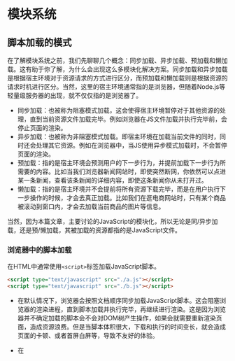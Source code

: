 # 模块系统

## 脚本加载的模式

在了解模块系统之前，我们先聊聊几个概念：同步加载、异步加载、预加载和懒加载。这有助于你了解，为什么会出现这么多模块化解决方案。同步加载和异步加载是根据宿主环境对于资源请求的方式进行区分，而预加载和懒加载则是根据资源的请求时机进行区分。当然，这里的宿主环境通常指的是浏览器，但随着Node.js等轻量级服务器的出现，就不仅仅指的是浏览器了。

- 同步加载：也被称为阻塞模式加载，这会使得宿主环境暂停对于其他资源的处理，直到当前资源文件加载完毕。例如浏览器在JS文件加载并执行完毕前，会停止页面的渲染。
- 异步加载：也被称为非阻塞模式加载。即宿主环境在加载当前文件的同时，同时还会处理其它资源。例如在浏览器中，当JS使用异步模式加载时，不会暂停页面的渲染。
- 预加载：指的是宿主环境会预测用户的下一步行为，并提前加载下一步行为所需要的内容。比如当我们浏览器新闻网站时，即使突然断网，你依然可以点进某一条新闻，查看该条新闻的详细内容，即使这条新闻你从未打开过。
- 懒加载：指的是宿主环境并不会提前将所有资源下载完毕，而是在用户执行下一步操作的时候，才会去真正加载。比如我们在逛电商网站时，只有某个商品被滚动到窗口内，才会去加载当前商品的图片等信息。

当然，因为本篇文章，主要讨论的JavaScript的模块化，所以无论是同/异步加载，还是预/懒加载，其被加载的资源都指的是JavaScript文件。

### 浏览器中的脚本加载

在HTML中通常使用`<script>`标签加载JavaScript脚本。

```html
<script type="text/javascript" src="./a.js"></script>
<script type="text/javascript" src="./b.js"></script>                              
```

- 在默认情况下，浏览器会按照文档顺序同步加载JavaScript脚本。这会阻塞浏览器的渲染进程，直到脚本加载并执行完毕，再继续进行渲染。这是因为浏览器并不确定加载的脚本会不会对DOM树产生操作，如果会就需要重新渲染页面，造成资源浪费。但是当脚本体积很大，下载和执行的时间变长，就会造成页面的卡顿、或者首屏白屏等，导致不友好的体验。

- 在<script>标签添加了`defer`或`async`属性会使得资源异步加载。即渲染引擎遇到该标签就会开始下载脚本，但不会等它下载和执行。 不同的是：defer会把脚本的执行推迟到页面渲染结束，而async会在脚本下载完成后，会中断页面的渲染，待该脚本执行完毕，再继续渲染，
  ```html
  <script type="text/javascript" src="./a.js" defer></script>
  // 或
  <script type="text/javascript" src="./b.js" async></script>
  ```

## 前端为什么需要模块化

在了解前端为什么需要模块化之前，我们需要先了解一下什么是模块化。当我们说模块化的时候，通常指的高度解耦、存储在模块中的不同功能块。

在代码层面，随着浏览器性能的提升,  业务的复杂性带来了代码量的提升。同时，随着javascript社区的活跃，出现了大量可复用的代码，因此急需一个模块化解决方案来提升代码的组织管理方式。在某些情况下，松散耦合的模块能够使得程序更易于维护；同时对各自模块的封装，并对外暴露接口，更利于第三方库的分享和使用；在语言层面，防止代码量过大，导致的命名冲突；使用合理的代码加载方案，解决业务复杂度提升带来的性能问题。

## 创建模块化方案可能遇到的问题

1. 如何给模块一个唯一标识。
2. 如何能够在不污染外部代码的情况下封装模块。
3. 如何在不增加全局变量的情况下把模块暴露出去。
4. 模块间应该如何相互引用。

## 模块化发展历史

人们总是喜欢从从历史的维度思考问题。了解模块化的发展过程及其在各个阶段遇到的问题，更有利于理解当前模块化的使用和学习。

- 1995年5月，JavaScript问世。最初的JavaScript版本迭代中，并未提供干净的、有组织的模块方法。

  - 2005年诞生的ajax，使得浏览器请求额外的服务端数据而不需要刷新页面，极大的提升了用户体验。

- 2006年jQuery诞生了。John Resig创造性的使用IIEF(立即执行函数表达式)和闭包的特性来封装代码。

  ```javascript
  (function (root) {
      root.jQuery = root.$ = jQuery;
  })(window);
  ```

  

  - 2008年，Google Chrome浏览器的发布，开启了浏览器多进程的时代。浏览器性能的巨大提升，使得浏览器能够承载更复杂逻辑，进一步促进了前端业务的复杂性，从而使得模块化的需要更加迫切。

- 2009年，Mozilla工程师Kevin Dangoor发起了ServerJS的模块化规范，同年8月，该规范改名为CommonJS。

  - 2009年5月，Ryan Dahl发布了一个基于Chrome V8引擎开发的轻量级服务器，并发布了一个包管理器NPM（Node Module Manager），其采用了基于CommonJS模块化解决方案。

    > CommonJS规范最初应用到服务端的，自然而然的便有人想到，如何模块化解决方案应用到浏览器中。但如何将其应用到浏览器中形成了巨大争议，并因此形成了几个流派。
    >
    > - Modules/1.0派：这派认为，既然该方案在服务端应用有了很好的实践经验，那只要把它移植到浏览器中就好了，在浏览器加载模块之前，将代码转化为浏览器能够运行的代码就好了。我们可以称这派为“保守派”，
    > - Modules/Asyc派：这派认为，由于浏览器环境和服务端环境的巨大差异，就不应该在该方案上进行小修小补，而是应该遵循浏览器的特点，实现一个异步模块加载方案，这一派我们称之为“激进派”。
    > - Modules/2.0派：这派是“温和派”，他们认为既不应该彻底沿用CommonJS的方案，也不应该随便放弃，而是尽可能保持一致。

- 2009年9月，激进派的James Burke开发出了RequireJS模块加载器，以实践证明自己的观点，并在2011年2月，发布了AMD标准规范。ADM起源于CommonJS模块格式的草案规范的讨论中，但是由于Commonjs项目组成员之间为达成一致，2009年年底，在James Bureke等人的带领下，激进派离开CommonJS社区，自立门户。该格式的进一步开发就转到了AMD JS工作组。

- 2011年4月，阿里巴巴前端开发工程师玉伯，在给RequireJS提出剪辑被拒绝之后，开发了SeaJS模块加载器，并提出了CMD这一标准规范。

- 2014年9月，没记华裔Homa Wong提交了UMD第一个版本的代码，它本质上并不是一个真正的模块化解决方案，而是CommonJS和AMD的结合体。

- 20016年五月，ECMAScript6.0在经过两年的讨论后，终于通过了国际标准，并首次在语言层面引入了模块化解决方案:ES Module。在JavaScript诞生的26年后，JavaScript终于迎来了自己的模块化解决方案。

  > 值得注意的是，无论是CommonJS还是AMD，亦或者UMD，它们都属于模块化方案的标准，而真正的实现依赖于模块加载器。当然，抛开历史不谈，由于Webpack、Babel等工具的兴起去，前端开发工程师已经不需要在实现中考虑采用哪种方案了，习惯写哪一种就写哪一种，最终都可以通过工具转化为任意一种实现。

## 模块化解决方案介绍

上面介绍了模块化方案的发展历史，下面将介绍各个方案的实现，并介绍各个模块化方案的优缺点，其方案的缺点正是促成新模块化方案出现的原因。

### CommmonJS

CommonJS规范概述了一个**同步声明**的模块定义，其目标环境是服务端。其使用require()函数加载依赖，并使用exports对象暴露自己的公共API。

```javascript
const moduleB = require('./moduleB');

module.exports = {
   stuff: moduleB.sutff(),
};
```

```javascript
// 1、模块的引入使用相对路径。
const moduleA = require('./moduleA');

// 2、通常会把加载的模块赋值给一个变量，但这不是必须的。
const moduleA = require('./moduleA'); // 或
require('./moduleA');

// 3、模块多个模块引入只会执行一次，即模块永远是单例。即模块第一次加载会被缓存，后续加载会取得缓存。
const a = require('./moduleA');
const b = require('./moduleA');
console.log(a === b); // true

// 4、模块的顺序，按照其在代码中出现的顺序。
const a = require('./moduleA');
const b = require('./moduleB');
const c = require('./moduleC');

// 5、模块的加载是同步的。当前如果moduleA在之前加载过，在loadCondtion之后，只是暴露了一下命名空间而已。
if (loadCondition) {
    const a = require('./moduleA');
}
```

模块的导出也有多种实现方式。

```javascript
// 1、模块可以不导出任何东西，但如果有应用程序请求该模块，该模块体也会被执行。

// 2、模块可以导出一个实体。
module.exports = 'foo';

// 3、模块可以一次性导出多个变量。
module.exports = {
    a: 'A',
    b: 'B',
};
// 等价于
module.exports.a = 'A';
module.exports.b = 'B';

// 4、模块可以导出一个类实例
class A {};
module.exports = new A();
```

### AMD （Async Module Definition）
AMD(异步模块定义)的目标环境是浏览器。AMD的核心是用函数包装模块定义，其是异步、提前加载，但在兼容CommonJS的基础之上，也可以实现懒加载。其定义了define()和require()两个函数进行模块的定义和引入。

define函数的定义的方式

```
/**
 * id：可选参数。
 * dependencies[]: 可选参数
 * factory: 
 * /
define(id?, dependencies?, factory);
```

模块的引入支持两种方式。

```javascript
// 异步加载
define(moduleA, [moduleB], function(moduleB) {
    return moduleB.stuff();
});

// AMD也可以定义CommonJS风格的模块, 即支持require函数和exports对象。
// AMD加载器会将其识别为AMD原生结构。动态加载即通过这种方式实现。
define(moduleA, [require, exports], function(require, exports) {
    const moduleB = require('./moduleB');
    
    exports = {
        stuff: moduleB.stuff(),
    };
});
```



### CMD（Common Module Definition）

CMD是阿里巴巴前端工程师玉伯开发。

### UMD（Universal Module Definition）

UMD本质上并不是一个新的模块系统，它只是为了统一CommonJS和AMD的生态系统而已，用于创建这两个系统都可以使用的模块。

UMD的实现很简单：

1. 先判断是否支持AMD模块格式（是否存在define函数，且define函数拥有amd属性），支持则使用AMD方式加载模块。

2. 在判断是否支持Node模块格式（是否存在exports）,不支持严格CommonJS，存在则使用Node模块格式。

3. 前两个都不存在，则将模块公开到全局（window或global）。

   ```javascript
   (function (root, factory) {
       if (typeof define === 'function' && define.amd) {
           define(['moduleB'], factory);
       } else if (typeof module === 'object' && module.exports) {
           module.exports = factory(require('moduleB'));
       } else {
           root.returnExports = factory(root.moduleB); 
       }
   }(this, function (moduleB) {
       // 以某种方式使用模块moduleB
       return {};
   }));
   ```

### ES module

### 模块化方案比较

| 模块方案  | 加载 | 输出 | 加载方式 |
| --------- | ---- | ---- | -------- |
| CommonJS  |      |      |          |
| AMD       |      |      |          |
| UMD       |      |      |          |
| CMD       |      |      |          |
| ES Module |      |      |          |



## 参考链接

[1]: https://addyosmani.com/writing-modular-js/	"使用AMD、CommonJS 和ES Harmony编写模块化JavaScript"
[2]: https://segmentfault.com/a/1190000023017398 "《编程时间简史系列》"
[3]: https://mp.weixin.qq.com/s/M8yso01x3zEHoxKveIg-mw  "五分钟带你回顾前端模块化发展史"
[4]: https://zh.javascript.info/modules-intro	"现代 JavaScript 教程--模块简介"

[5]: http://www.commonjs.org/	"CommonJS官网"
[2]: https://github.com/umdjs/umd	"UMD"

[3]: https://en.wikipedia.org/wiki/Asynchronous_module_definition	"维基百科·AMD"

[4]: https://github.com/amdjs/amdjs-api	"AMD github（wiki包含中文文档）"
[4]: https://requirejs.org/docs/start.html	"require.js"
[5]: https://zh.wikipedia.org/wiki/CommonJS	"维基百科·CommonJS"

[6]: https://www.runoob.com/w3cnote/requirejs-tutorial-1.html	"JS模块化工具requirejs教程(一)：初识requirejs"

